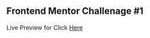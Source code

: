 ## Frontend Mentor Challenage #1

Live Preview for Click [Here](https://product-reivew-card-component-fem.netlify.app/)